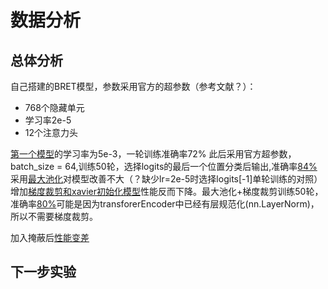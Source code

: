 # 数据分析

## 总体分析

自己搭建的BRET模型，参数采用官方的超参数（参考文献？）：

- 768个隐藏单元
- 学习率2e-5
- 12个注意力头

[第一个模型](./model1.txt)的学习率为5e-3，一轮训练准确率72%
此后采用官方超参数，batch_size = 64,训练50轮，选择logits的最后一个位置分类后输出,准确率[84%](./model2.txt)
采用[最大池化](./model3.txt)对模型改善不大（？缺少lr=2e-5时选择logits[-1]单轮训练的对照）
增加[梯度裁剪和xavier初始化模型](model5.txt)性能反而下降。最大池化+梯度裁剪训练50轮，准确率[80%](model9.txt)可能是因为transforerEncoder中已经有层规范化(nn.LayerNorm)，所以不需要梯度裁剪。

加入掩蔽后[性能变差](./model11.txt)

## 下一步实验
